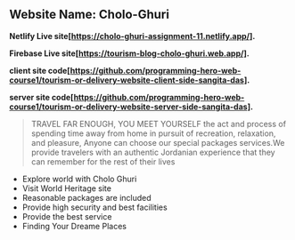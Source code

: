 ## Website Name: Cholo-Ghuri

**Netlify Live site[https://cholo-ghuri-assignment-11.netlify.app/].**

**Firebase Live site[https://tourism-blog-cholo-ghuri.web.app/].**

**client site code[https://github.com/programming-hero-web-course1/tourism-or-delivery-website-client-side-sangita-das].**

**server site code[https://github.com/programming-hero-web-course1/tourism-or-delivery-website-server-side-sangita-das].**

>TRAVEL FAR ENOUGH, YOU MEET YOURSELF
>the act and process of spending time away from home in pursuit of recreation, relaxation, and pleasure, Anyone can choose our special packages services.We provide travelers with an authentic Jordanian experience that they can remember for the rest of their lives


* Explore world with Cholo Ghuri 
* Visit World Heritage site
* Reasonable packages are included
* Provide high security and best facilities
* Provide the best service
* Finding Your Dreame Places

